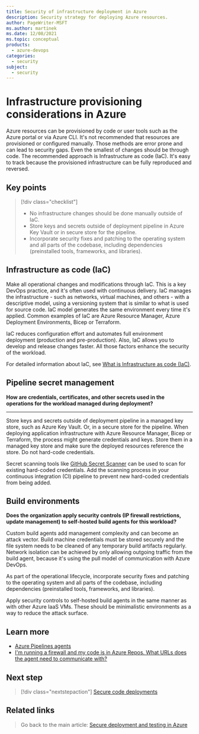 ```yaml
---
title: Security of infrastructure deployment in Azure
description: Security strategy for deploying Azure resources.
author: PageWriter-MSFT
ms.author: martinek
ms.date: 12/08/2021
ms.topic: conceptual
products:
  - azure-devops
categories:
  - security
subject:
  - security
---
```


# Infrastructure provisioning considerations in Azure

Azure resources can be provisioned by code or user tools such as the Azure portal or via Azure CLI. It's not recommended that resources are provisioned or configured manually. Those methods are error prone and can lead to security gaps. Even the smallest of changes should be through code. The recommended approach is Infrastructure as code (IaC). It's easy to track because the provisioned infrastructure can be fully reproduced and reversed.

## Key points

> [!div class="checklist"]
> - No infrastructure changes should be done manually outside of IaC.
> - Store keys and secrets outside of deployment pipeline in Azure Key Vault or in secure store for the pipeline.
> - Incorporate security fixes and patching to the operating system and all parts of the codebase, including dependencies (preinstalled tools, frameworks, and libraries).

## Infrastructure as code (IaC)

Make all operational changes and modifications through IaC. This is a key DevOps practice, and it's often used with continuous delivery. IaC manages the infrastructure - such as networks, virtual machines, and others - with a descriptive model, using a versioning system that is similar to what is used for source code. IaC model generates the same environment every time it's applied. Common examples of IaC are Azure Resource Manager, Azure Deployment Environments, Bicep or Terraform.

IaC reduces configuration effort and automates full environment deployment (production and pre-production). Also, IaC allows you to develop and release changes faster. All those factors enhance the security of the workload.

For detailed information about IaC, see [What is Infrastructure as code (IaC)](/devops/deliver/what-is-infrastructure-as-code).

## Pipeline secret management

**How are credentials, certificates, and other secrets used in the operations for the workload managed during deployment?**
***

Store keys and secrets outside of deployment pipeline in a managed key store, such as Azure Key Vault. Or, in a secure store for the pipeline. When deploying application infrastructure with Azure Resource Manager, Bicep or Terraform, the process might generate credentials and keys. Store them in a managed key store and make sure the deployed resources reference the store. Do not hard-code credentials.

Secret scanning tools like [GitHub Secret Scanner](https://docs.github.com/en/code-security/secret-scanning/about-secret-scanning) can be used to scan for existing hard-coded credentials. Add the scanning process in your continuous integration (CI) pipeline to prevent new hard-coded credentials from being added.

## Build environments

**Does the organization apply security controls (IP firewall restrictions, update management) to self-hosted build agents for this workload?**

Custom build agents add management complexity and can become an attack vector. Build machine credentials must be stored securely and the file system needs to be cleaned of any temporary build artifacts regularly. Network isolation can be achieved by only allowing outgoing traffic from the build agent, because it's using the pull model of communication with Azure DevOps.

As part of the operational lifecycle, incorporate security fixes and patching to the operating system and all parts of the codebase, including dependencies (preinstalled tools, frameworks, and libraries).

Apply security controls to self-hosted build agents in the same manner as with other Azure IaaS VMs. These should be minimalistic environments as a way to reduce the attack surface.

## Learn more

- [Azure Pipelines agents](/azure/devops/pipelines/agents/agents?view=azure-devops&tabs=browser&preserve-view=true)
- [I'm running a firewall and my code is in Azure Repos. What URLs does the agent need to communicate with?](/azure/devops/pipelines/agents/v2-windows?view=azure-devops#im-running-a-firewall-and-my-code-is-in-azure-repos-what-urls-does-the-agent-need-to-communicate-with&preserve-view=true)

## Next step

> [!div class="nextstepaction"]
> [Secure code deployments](./deploy-code.md)

## Related links

> Go back to the main article: [Secure deployment and testing in Azure](deploy.md)
